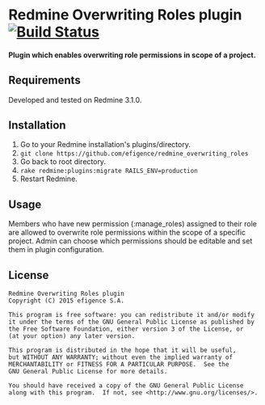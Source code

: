 # Redmine Overwriting Roles plugin [![Build Status](https://travis-ci.org/efigence/redmine_overwriting_roles.svg?branch=master)](https://travis-ci.org/efigence/redmine_overwriting_roles)

#### Plugin which enables overwriting role permissions in scope of a project.

## Requirements

Developed and tested on Redmine 3.1.0.

## Installation

1. Go to your Redmine installation's plugins/directory.
2. `git clone https://github.com/efigence/redmine_overwriting_roles`
3. Go back to root directory.
4. `rake redmine:plugins:migrate RAILS_ENV=production`
5. Restart Redmine.

## Usage

Members who have new permission (:manage_roles) assigned to their role are allowed to overwrite role permissions within the scope of a specific project.
Admin can choose which permissions should be editable and set them in plugin configuration.

## License

    Redmine Overwriting Roles plugin
    Copyright (C) 2015 efigence S.A.

    This program is free software: you can redistribute it and/or modify
    it under the terms of the GNU General Public License as published by
    the Free Software Foundation, either version 3 of the License, or
    (at your option) any later version.

    This program is distributed in the hope that it will be useful,
    but WITHOUT ANY WARRANTY; without even the implied warranty of
    MERCHANTABILITY or FITNESS FOR A PARTICULAR PURPOSE.  See the
    GNU General Public License for more details.

    You should have received a copy of the GNU General Public License
    along with this program.  If not, see <http://www.gnu.org/licenses/>.
